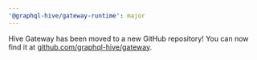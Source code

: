 ```yaml
---
'@graphql-hive/gateway-runtime': major
---
```


Hive Gateway has been moved to a new GitHub repository! You can now find it at [github.com/graphql-hive/gateway](https://github.com/graphql-hive/gateway).
